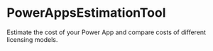 # PowerAppsEstimationTool
Estimate the cost of your Power App and compare costs of different licensing models. 

